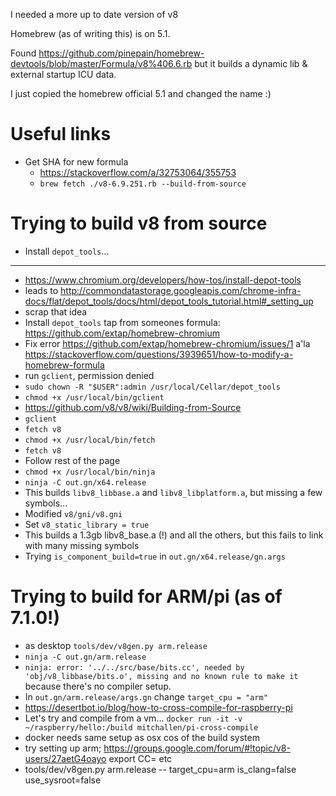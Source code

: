 I needed a more up to date version of v8

Homebrew (as of writing this) is on 5.1.

Found https://github.com/pinepain/homebrew-devtools/blob/master/Formula/v8%406.6.rb but it builds a dynamic lib & external startup ICU data.

I just copied the homebrew official 5.1 and changed the name :)

Useful links
====================================
- Get SHA for new formula
  - https://stackoverflow.com/a/32753064/355753
  - `brew fetch ./v8-6.9.251.rb --build-from-source`


Trying to build v8 from source
=====================================
- Install `depot_tools`...
------------------------------
- https://www.chromium.org/developers/how-tos/install-depot-tools
- leads to http://commondatastorage.googleapis.com/chrome-infra-docs/flat/depot_tools/docs/html/depot_tools_tutorial.html#_setting_up
- scrap that idea
- Install `depot_tools` tap from someones formula: https://github.com/extap/homebrew-chromium
- Fix error https://github.com/extap/homebrew-chromium/issues/1 a'la https://stackoverflow.com/questions/3939651/how-to-modify-a-homebrew-formula
- run `gclient`, permission denied
- `sudo chown -R "$USER":admin /usr/local/Cellar/depot_tools`
- `chmod +x /usr/local/bin/gclient`
- https://github.com/v8/v8/wiki/Building-from-Source
- `gclient`
- `fetch v8`
- `chmod +x /usr/local/bin/fetch`
- `fetch v8`
- Follow rest of the page
- `chmod +x /usr/local/bin/ninja`
- `ninja -C out.gn/x64.release`
- This builds `libv8_libbase.a` and `libv8_libplatform.a`, but missing a few symbols...
- Modified `v8/gni/v8.gni`
- Set `v8_static_library = true`
- This builds a 1.3gb libv8_base.a (!) and all the others, but this fails to link with many missing symbols
- Trying `is_component_build=true` in `out.gn/x64.release/gn.args`


Trying to build for ARM/pi (as of 7.1.0!)
=====================================
- as desktop `tools/dev/v8gen.py arm.release`
- `ninja -C out.gn/arm.release`
- `ninja: error: '../../src/base/bits.cc', needed by 'obj/v8_libbase/bits.o', missing and no known rule to make it` because there's no compiler setup.
- In `out.gn/arm.release/args.gn` change `target_cpu = "arm"`
- https://desertbot.io/blog/how-to-cross-compile-for-raspberry-pi
- Let's try and compile from a vm... `docker run -it -v ~/raspberry/hello:/build mitchallen/pi-cross-compile`
- docker needs same setup as osx cos of the build system
- try setting up arm; https://groups.google.com/forum/#!topic/v8-users/27aetG4oayo export CC= etc
- tools/dev/v8gen.py arm.release -- target_cpu=arm is_clang=false use_sysroot=false
